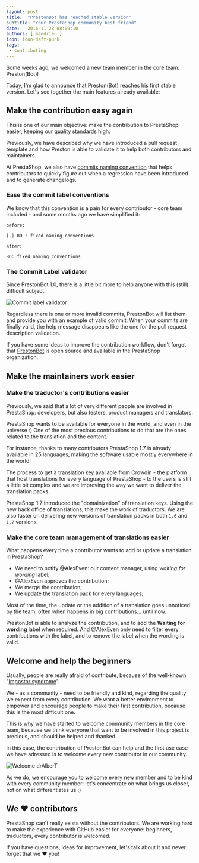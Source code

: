 ```yaml
---
layout: post
title:  "PrestonBot has reached stable version"
subtitle: "Your PrestaShop community best friend"
date:   2016-11-28 08:09:10
authors: [ mandrieu ]
icon: icon-daft-punk
tags:
 - contributing
---
```


Some weeks ago, we welcomed a new team member in the core team: Preston(Bot)!

Today, I'm glad to announce that Preston(Bot) reaches his first stable version. Let's see together the main features already available:

## Make the contribution easy again

This is one of our main objective: make the contribution to PrestaShop easier, keeping our quality standards high.

Previously, we have described why we have introduced a pull request template and how Preston is able to validate it to help both contributors and maintainers.

At PrestaShop, we also have [commits naming convention](http://doc.prestashop.com/display/PS16/How+to+write+a+commit+message) that helps contributors to quickly figure out when a regression have been introduced and to generate changelogs.

### Ease the commit label conventions

We know that this convention is a pain for every contributor - core team included - and some months ago we have simplified it:

```
before:

[-] BO : fixed naming conventions

after:

BO: fixed naming conventions
```

### The Commit Label validator

Since PrestonBot 1.0, there is a little bit more to help anyone with this (still) difficult subject.

![Commit label validator](http://i.imgur.com/qaYrTnL.png)

Regardless there is one or more invalid commits, PrestonBot will list them and provide you with an example of valid commit. When your commits are finally valid, the help message disappears like the one for the pull request description validation.

If you have some ideas to improve the contribution workflow, don't forget that [PrestonBot](https://github.com/PrestaShop/prestonbot) is open source and available in the PrestaShop organization.


## Make the maintainers work easier

### Make the traductor's contributions easier

Previously, we said that a lot of very different people are involved in PrestaShop: developers, but also testers, product managers and translators.

PrestaShop wants to be available for everyone in the world, and even in the universe :)
One of the most precious contributions to do that are the ones related to the translation and the content.

For instance, thanks to many contributors PrestaShop 1.7 is already available in 25 languages, making the software usable mostly everywhere in the world!

The process to get a translation key available from Crowdin - the platform that host translations for every language of PrestaShop - to the users is still a little bit complex and we are improving the way we want to deliver the translation packs.

PrestaShop 1.7 introduced the "domainization" of translation keys. Using the new back office of translations, this make the work of traductors. We are also faster on delivering new versions of translation packs in both `1.6` and `1.7` versions.

### Make the core team management of translations easier

What happens every time a contributor wants to add or update a translation in PrestaShop?

* We need to notify @AlexEven: our content manager, using *waiting for wording* label;
* @AlexEven approves the contribution;
* We merge the contribution;
* We update the translation pack for every languages;

Most of the time, the update or the addition of a translation goes unnoticed by the team, often when happens in big contributions... until now.

PrestonBot is able to analyze the contribution, and to add the **Waiting for wording** label when required. And @AlexEven only need to filter every contributions with the label, and to remove the label when the wording is valid.

## Welcome and help the beginners

Usually, people are really afraid of contribute, because of the well-known "[Impostor syndrome](https://en.wikipedia.org/wiki/Impostor_syndrome)".

We - as a community - need to be friendly and kind, regarding the quality we expect from every contribution.
We want a better environment to empower and encourage people to make their first contribution, because this is the most difficult one.

This is why we have started to welcome community members in the core team, because we think everyone that want to be involved in this project is precious, and should be helped and thanked.

In this case, the contribution of PrestonBot can help and the first use case we have adressed is to welcome every new contributor in our community.

![Welcome drAlberT](http://i.imgur.com/MkAhH9d.png)

As we do, we encourage you to welcome every new member and to be kind with every community member:
let's concentrate on what brings us closer, not on what differentiates us :)

## We ❤ contributors

PrestaShop can't really exists without the contributors.
We are working hard to make the experience with GitHub easier for everyone: beginners, traductors, every contributor is welcomed.

If you have questions, ideas for improvement, let's talk about it and never forget that we ❤ you!
